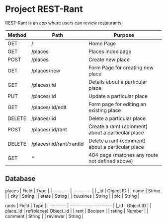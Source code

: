 # Project REST-Rant

REST-Rant is an app where users can review restaurants.


| Method | Path                     | Purpose                                          |
| ------ | ------------------------ | ------------------------------------------------ |
| GET    | /                        | Home Page                                        |
| GET    | /places                  | Places index page                                |
| POST   | /places                  | Create new place                                 |
| GET    | /places/new              | Form Page for creating new place                 |
| GET    | /places/:id              | Details about a particular place                 |
| PUT    | /places/:id              | Update a particular place                        |
| GET    | /places/:id/edit         | Form page for editing an existing place          |
| DELETE | /places/:id              | Delete a particular place                        |
| POST   | /places/:id/rant         | Create a ramt (comment) about a particular place |
| DELETE | /places/:id/rant/:rantId | Delete a rant (comment) about a particular place |
| GET    | *                        | 404 page (matches any route not defined above)   |


Database
----------------------------------------------------------------
places
| Field    | Type      |
| -------- | --------- |
| _id      | Object ID |
| name     | String    |
| city     | String    |
| state    | String    |
| cuusines | String    |
| pic      | String    |

rants
| Field    | Type                  |
| -------- | --------------------- |
|_id       | Object ID             |
| place_id | ref(places) Object_id |
| rant     | Boolean               |
| rating   | Number                |
| comment  | String                |
| reviewer | String                |

